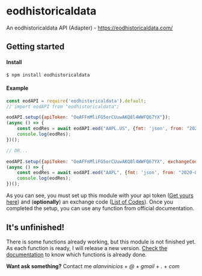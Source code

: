 # eodhistoricaldata
An eodhistoricaldata API (Adapter) - https://eodhistoricaldata.com/


## Getting started
#### Install
```
$ npm install eodhistoricaldata
```
#### Example
```js
const eodAPI = require('eodhistoricaldata').default;
// import eodAPI from "eodhistoricaldata";

eodAPI.setup({apiToken: "OeAFFmMliFG5orCUuwAKQ8l4WWFQ67YX"});
(async () => {
	const eodRes = await eodAPI.eod("AAPL.US", {fmt: 'json', from: "2020-01-01"});
 	console.log(eodRes);
})();

// OR...

eodAPI.setup({apiToken: "OeAFFmMliFG5orCUuwAKQ8l4WWFQ67YX", exchangeCode: "US"});
(async () => {
	const eodRes = await eodAPI.eod("AAPL", {fmt: 'json', from: "2020-01-01"});
	console.log(eodRes);
})();
```
As you can see, you must set up this module with your api token ([Get yours here](https://eodhistoricaldata.com/cp/settings "Get yours here")) and (**optionally**) an exchange code ([List of Codes](https://eodhistoricaldata.com/knowledgebase/list-supported-exchanges/ "List of codes")). Once you completed the setup, you can use any function from official documentation.

## It's unfinished!
There is some functions already working, but this module is not finished yet. As each function is ready, I will release a new version. [Check the documentation](https://github.com/AlanVncs/eodhistoricaldata/wiki/Documentation "The Documentation") to know which functions is already done.

**Want ask something?** Contact me *alanvinicios* + *@* + *gmail* + *.* + *com*
